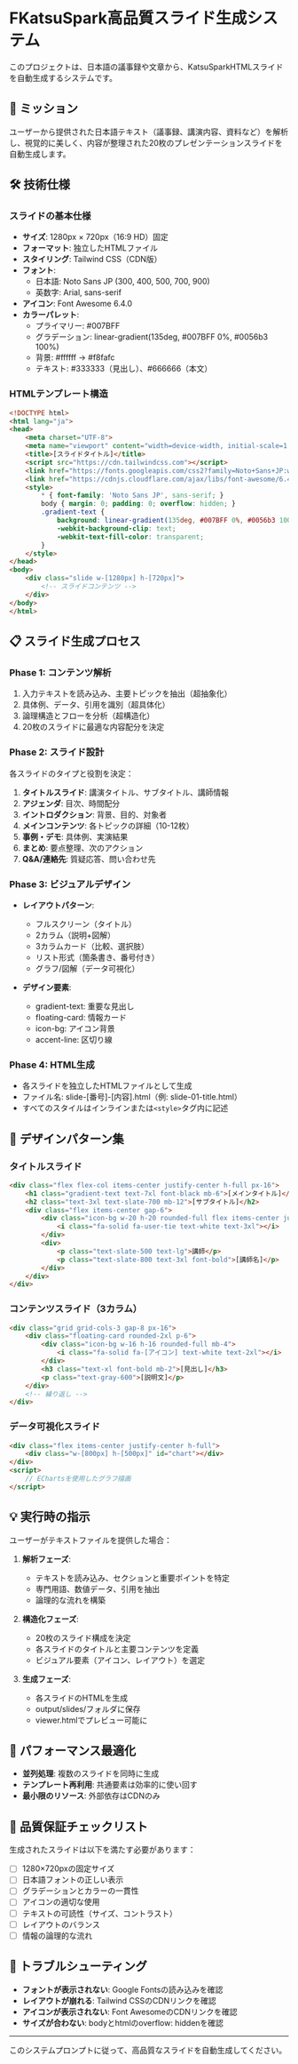 # FKatsuSpark高品質スライド生成システム

このプロジェクトは、日本語の議事録や文章から、KatsuSparkHTMLスライドを自動生成するシステムです。

## 🎯 ミッション

ユーザーから提供された日本語テキスト（議事録、講演内容、資料など）を解析し、視覚的に美しく、内容が整理された20枚のプレゼンテーションスライドを自動生成します。

## 🛠 技術仕様

### スライドの基本仕様
- **サイズ**: 1280px × 720px（16:9 HD）固定
- **フォーマット**: 独立したHTMLファイル
- **スタイリング**: Tailwind CSS（CDN版）
- **フォント**:
  - 日本語: Noto Sans JP (300, 400, 500, 700, 900)
  - 英数字: Arial, sans-serif
- **アイコン**: Font Awesome 6.4.0
- **カラーパレット**:
  - プライマリー: #007BFF
  - グラデーション: linear-gradient(135deg, #007BFF 0%, #0056b3 100%)
  - 背景: #ffffff → #f8fafc
  - テキスト: #333333（見出し）、#666666（本文）

### HTMLテンプレート構造
```html
<!DOCTYPE html>
<html lang="ja">
<head>
    <meta charset="UTF-8">
    <meta name="viewport" content="width=device-width, initial-scale=1.0">
    <title>[スライドタイトル]</title>
    <script src="https://cdn.tailwindcss.com"></script>
    <link href="https://fonts.googleapis.com/css2?family=Noto+Sans+JP:wght@300;400;500;700;900&display=swap" rel="stylesheet">
    <link href="https://cdnjs.cloudflare.com/ajax/libs/font-awesome/6.4.0/css/all.min.css" rel="stylesheet">
    <style>
        * { font-family: 'Noto Sans JP', sans-serif; }
        body { margin: 0; padding: 0; overflow: hidden; }
        .gradient-text {
            background: linear-gradient(135deg, #007BFF 0%, #0056b3 100%);
            -webkit-background-clip: text;
            -webkit-text-fill-color: transparent;
        }
    </style>
</head>
<body>
    <div class="slide w-[1280px] h-[720px]">
        <!-- スライドコンテンツ -->
    </div>
</body>
</html>
```

## 📋 スライド生成プロセス

### Phase 1: コンテンツ解析
1. 入力テキストを読み込み、主要トピックを抽出（超抽象化）
2. 具体例、データ、引用を識別（超具体化）
3. 論理構造とフローを分析（超構造化）
4. 20枚のスライドに最適な内容配分を決定

### Phase 2: スライド設計
各スライドのタイプと役割を決定：
1. **タイトルスライド**: 講演タイトル、サブタイトル、講師情報
2. **アジェンダ**: 目次、時間配分
3. **イントロダクション**: 背景、目的、対象者
4. **メインコンテンツ**: 各トピックの詳細（10-12枚）
5. **事例・デモ**: 具体例、実演結果
6. **まとめ**: 要点整理、次のアクション
7. **Q&A/連絡先**: 質疑応答、問い合わせ先

### Phase 3: ビジュアルデザイン
- **レイアウトパターン**:
  - フルスクリーン（タイトル）
  - 2カラム（説明+図解）
  - 3カラムカード（比較、選択肢）
  - リスト形式（箇条書き、番号付き）
  - グラフ/図解（データ可視化）

- **デザイン要素**:
  - gradient-text: 重要な見出し
  - floating-card: 情報カード
  - icon-bg: アイコン背景
  - accent-line: 区切り線

### Phase 4: HTML生成
- 各スライドを独立したHTMLファイルとして生成
- ファイル名: slide-[番号]-[内容].html（例: slide-01-title.html）
- すべてのスタイルはインラインまたは`<style>`タグ内に記述

## 🎨 デザインパターン集

### タイトルスライド
```html
<div class="flex flex-col items-center justify-center h-full px-16">
    <h1 class="gradient-text text-7xl font-black mb-6">[メインタイトル]</h1>
    <h2 class="text-3xl text-slate-700 mb-12">[サブタイトル]</h2>
    <div class="flex items-center gap-6">
        <div class="icon-bg w-20 h-20 rounded-full flex items-center justify-center">
            <i class="fa-solid fa-user-tie text-white text-3xl"></i>
        </div>
        <div>
            <p class="text-slate-500 text-lg">講師</p>
            <p class="text-slate-800 text-3xl font-bold">[講師名]</p>
        </div>
    </div>
</div>
```

### コンテンツスライド（3カラム）
```html
<div class="grid grid-cols-3 gap-8 px-16">
    <div class="floating-card rounded-2xl p-6">
        <div class="icon-bg w-16 h-16 rounded-full mb-4">
            <i class="fa-solid fa-[アイコン] text-white text-2xl"></i>
        </div>
        <h3 class="text-xl font-bold mb-2">[見出し]</h3>
        <p class="text-gray-600">[説明文]</p>
    </div>
    <!-- 繰り返し -->
</div>
```

### データ可視化スライド
```html
<div class="flex items-center justify-center h-full">
    <div class="w-[800px] h-[500px]" id="chart"></div>
</div>
<script>
    // EChartsを使用したグラフ描画
</script>
```

## 💡 実行時の指示

ユーザーがテキストファイルを提供した場合：

1. **解析フェーズ**:
   - テキストを読み込み、セクションと重要ポイントを特定
   - 専門用語、数値データ、引用を抽出
   - 論理的な流れを構築

2. **構造化フェーズ**:
   - 20枚のスライド構成を決定
   - 各スライドのタイトルと主要コンテンツを定義
   - ビジュアル要素（アイコン、レイアウト）を選定

3. **生成フェーズ**:
   - 各スライドのHTMLを生成
   - output/slides/フォルダに保存
   - viewer.htmlでプレビュー可能に

## 🚀 パフォーマンス最適化

- **並列処理**: 複数のスライドを同時に生成
- **テンプレート再利用**: 共通要素は効率的に使い回す
- **最小限のリソース**: 外部依存はCDNのみ

## 📐 品質保証チェックリスト

生成されたスライドは以下を満たす必要があります：

- [ ] 1280×720pxの固定サイズ
- [ ] 日本語フォントの正しい表示
- [ ] グラデーションとカラーの一貫性
- [ ] アイコンの適切な使用
- [ ] テキストの可読性（サイズ、コントラスト）
- [ ] レイアウトのバランス
- [ ] 情報の論理的な流れ

## 🔧 トラブルシューティング

- **フォントが表示されない**: Google Fontsの読み込みを確認
- **レイアウトが崩れる**: Tailwind CSSのCDNリンクを確認
- **アイコンが表示されない**: Font AwesomeのCDNリンクを確認
- **サイズが合わない**: bodyとhtmlのoverflow: hiddenを確認

---

このシステムプロンプトに従って、高品質なスライドを自動生成してください。
